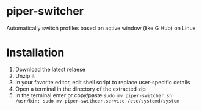 # piper-switcher
Automatically switch profiles based on active window (like G Hub) on Linux

# Installation

1. Download the latest relaese
2. Unzip it
3. In your favorite editor, edit shell script to replace user-specific details
4. Open a terminal in the directory of the extracted zip
5. In the terminal enter or copy/paste `sudo mv piper-switcher.sh /usr/bin; sudo mv piper-swithcer.service /etc/systemd/system`
